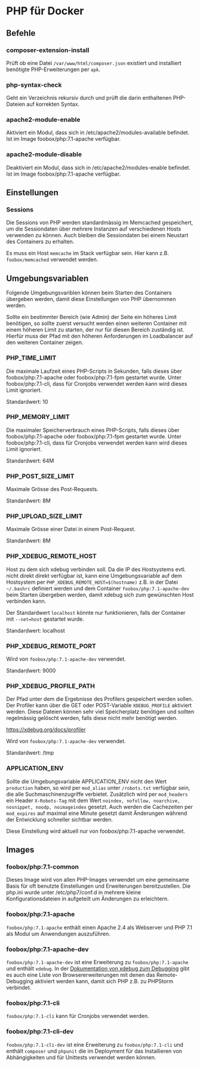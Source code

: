# PHP für Docker

## Befehle

### composer-extension-install

Prüft ob eine Datei ``/var/www/html/composer.json`` existiert und installiert benötigte PHP-Erweiterungen per ``apk``.

### php-syntax-check

Geht ein Verzeichnis rekursiv durch und prüft die darin enthaltenen PHP-Dateien auf korrekten Syntax.

### apache2-module-enable

Aktiviert ein Modul, dass sich in /etc/apache2/modules-available befindet. Ist im Image foobox/php:7.1-apache verfügbar.

### apache2-module-disable

Deaktiviert ein Modul, dass sich in /etc/apache2/modules-enable befindet. Ist im Image foobox/php:7.1-apache verfügbar.


## Einstellungen

### Sessions

Die Sessions von PHP werden standardmässig im Memcached gespeichert, um die Sessiondaten über mehrere Instanzen auf
verschiedenen Hosts verwenden zu können. Auch bleiben die Sessiondaten bei einem Neustart des Containers zu erhalten.

Es muss ein Host ``memcache`` im Stack verfügbar sein. Hier kann z.B. ``foobox/memcached`` verwendet werden.


## Umgebungsvariablen

Folgende Umgebungsvariblen können beim Starten des Containers übergeben werden, damit diese Einstellungen von PHP
übernommen werden.

Sollte ein bestimmter Bereich (wie Admin) der Seite ein höheres Limit benötigen, so sollte zuerst versucht werden einen
weiteren Container mit einem höheren Limit zu starten, der nur für diesen Bereich zuständig ist. Hierfür muss der Pfad
mit den höheren Anforderungen im Loadbalancer auf den weiteren Container zeigen.

### PHP_TIME_LIMIT

Die maximale Laufzeit eines PHP-Scripts in Sekunden, falls dieses über foobox/php:7.1-apache oder foobox/php:7.1-fpm
gestartet wurde. Unter foobox/php:7.1-cli, dass für Cronjobs verwendet werden kann wird dieses Limit ignoriert.

Standardwert: 10

### PHP_MEMORY_LIMIT

Die maximaler Speicherverbrauch eines PHP-Scripts, falls dieses über foobox/php:7.1-apache oder foobox/php:7.1-fpm
gestartet wurde. Unter foobox/php:7.1-cli, dass für Cronjobs verwendet werden kann wird dieses Limit ignoriert.

Standardwert: 64M

### PHP_POST_SIZE_LIMIT

Maximale Grösse des Post-Requests.

Standardwert: 8M

### PHP_UPLOAD_SIZE_LIMIT

Maximale Grösse einer Datei in einem Post-Request.

Standardwert: 8M

### PHP_XDEBUG_REMOTE_HOST

Host zu dem sich xdebug verbinden soll. Da die IP des Hostsystems evtl. nicht direkt direkt verfügbar ist, kann eine
Umgebungsvariable auf dem Hostsystem per ``PHP_XDEBUG_REMOTE_HOST=$(hostname)`` z.B. in der Datei ``~/.bashrc`` definiert
werden und dem Container ``foobox/php:7.1-apache-dev`` beim Starten übergeben werden, damit xdebug sich zum gewünschten
Host verbinden kann.

Der Standardwert ``localhost`` könnte nur funktionieren, falls der Container mit ``--net=host`` gestartet wurde.

Standardwert: localhost

### PHP_XDEBUG_REMOTE_PORT

Wird von ``foobox/php:7.1-apache-dev`` verwendet.

Standardwert: 9000

### PHP_XDEBUG_PROFILE_PATH

Der Pfad unter dem die Ergebnisse des Profilers gespeichert werden sollen. Der Profiler kann über die GET oder POST-Variable
``XDEBUG_PROFILE`` aktiviert werden. Diese Dateien können sehr viel Speicherplatz benötigen und sollten regelmässig
gelöscht werden, falls diese nicht mehr benötigt werden.

https://xdebug.org/docs/profiler

Wird von ``foobox/php:7.1-apache-dev`` verwendet.

Standardwert: /tmp


### APPLICATION_ENV

Sollte die Umgebungsvariable APPLICATION_ENV nicht den Wert ``production`` haben, so wird per ``mod_alias`` unter
``/robots.txt`` verfügbar sein, die alle Suchmaschinenzugriffe verbietet. Zusätzlich wird per ``mod_headers`` ein Header
``X-Robots-Tag``  mit dem Wert ``noindex, nofollow, noarchive, nosnippet, noodp, noimageindex`` gesetzt. Auch werden die
Cachezeiten per ``mod_expires`` auf maximal eine Minute gesetzt damit Änderungen während der Entwicklung schneller
sichtbar werden.

Diese Einstellung wird aktuell nur von foobox/php:7.1-apache verwendet.


## Images

### foobox/php:7.1-common

Dieses Image wird von allen PHP-Images verwendet um eine gemeinsame Basis für oft benutzte Einstellungen und
Erweiterungen bereitzustellen. Die php.ini wurde unter /etc/php7/conf.d in mehrere kleine Konfigurationsdateien in
aufgeteilt um Änderungen zu erleichtern.

### foobox/php:7.1-apache

``foobox/php:7.1-apache`` enthält einen Apache 2.4 als Webserver und PHP 7.1 als Modul um Anwendungen auszuführen.

### foobox/php:7.1-apache-dev

``foobox/php:7.1-apache-dev`` ist eine Erweiterung zu ``foobox/php:7.1-apache`` und enthält ``xdebug``. In der
[Dokumentation von xdebug zum Debugging](https://xdebug.org/docs/remote) gibt es auch eine Liste von
Browsererweiterungen mit denen das Remote-Debugging aktiviert werden kann, damit sich PHP z.B. zu PHPStorm verbindet.

### foobox/php:7.1-cli

``foobox/php:7.1-cli`` kann für Cronjobs verwendet werden.

### foobox/php:7.1-cli-dev

``foobox/php:7.1-cli-dev`` ist eine Erweiterung zu ``foobox/php:7.1-cli`` und enthält ``composer`` und ``phpunit`` die im
Deployment für das Installieren von Abhängigkeiten und für Unittests verwendet werden können.
